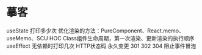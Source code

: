 # 摹客
useState 打印多少次
优化渲染的方法：PureComponent、React.memo、useMemo、SCU
HOC
Class组件生命周期，第一次渲染、更新渲染的执行顺序
useEffect 无依赖时打印几次
HTTP状态码 永久变更 301 302 304
阻止事件冒泡